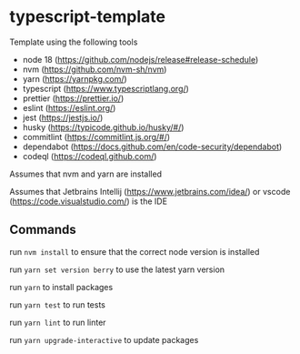 # typescript-template

Template using the following tools

* node 18 (https://github.com/nodejs/release#release-schedule)
* nvm (https://github.com/nvm-sh/nvm)
* yarn (https://yarnpkg.com/)
* typescript (https://www.typescriptlang.org/)
* prettier (https://prettier.io/)
* eslint (https://eslint.org/)
* jest (https://jestjs.io/)
* husky (https://typicode.github.io/husky/#/)
* commitlint (https://commitlint.js.org/#/)
* dependabot (https://docs.github.com/en/code-security/dependabot)
* codeql (https://codeql.github.com/)

Assumes that nvm and yarn are installed

Assumes that Jetbrains Intellij (https://www.jetbrains.com/idea/) or vscode (https://code.visualstudio.com/) is the IDE

## Commands

run `nvm install` to ensure that the correct node version is installed

run `yarn set version berry` to use the latest yarn version

run `yarn` to install packages

run `yarn test` to run tests

run `yarn lint` to run linter

run `yarn upgrade-interactive` to update packages
